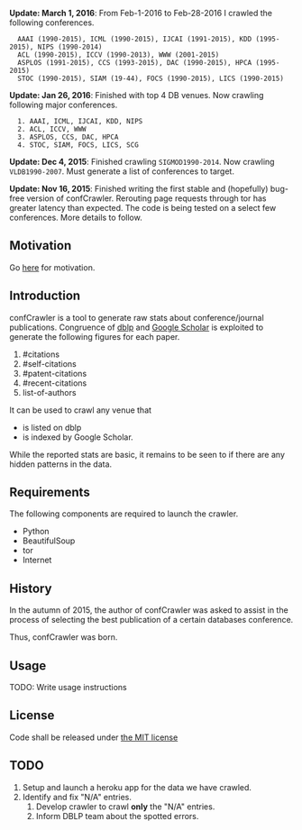 **Update: March 1, 2016**: From Feb-1-2016 to Feb-28-2016 I crawled the following conferences.
```
  AAAI (1990-2015), ICML (1990-2015), IJCAI (1991-2015), KDD (1995-2015), NIPS (1990-2014)
  ACL (1990-2015), ICCV (1990-2013), WWW (2001-2015)
  ASPLOS (1991-2015), CCS (1993-2015), DAC (1990-2015), HPCA (1995-2015)
  STOC (1990-2015), SIAM (19-44), FOCS (1990-2015), LICS (1990-2015)
```

**Update: Jan 26, 2016**: Finished with top 4 DB venues. Now crawling following major conferences.
```
  1. AAAI, ICML, IJCAI, KDD, NIPS
  2. ACL, ICCV, WWW
  3. ASPLOS, CCS, DAC, HPCA
  4. STOC, SIAM, FOCS, LICS, SCG
```

**Update: Dec 4, 2015**: Finished crawling `SIGMOD1990-2014`. Now crawling `VLDB1990-2007`. Must generate a list of conferences to target.

**Update: Nov 16, 2015**: Finished writing the first stable and (hopefully) bug-free version of confCrawler. Rerouting page requests through tor has greater latency than expected. The code is being tested on a select few conferences. More details to follow.

## Motivation

Go [here](https://github.com/shashwatx/confCrawler/blob/master/motivation/MOTIVATION.md) for motivation.

## Introduction

confCrawler is a tool to generate raw stats about conference/journal publications. Congruence of [dblp](http://dblp.uni-trier.de/) and [Google Scholar](http://scholar.google.com) is exploited to generate the following figures for each paper.
  1. #citations
  2. #self-citations
  3. #patent-citations
  4. #recent-citations
  5. list-of-authors

It can be used to crawl any venue that
* is listed on dblp 
* is indexed by Google Scholar.

While the reported stats are basic, it remains to be seen to if there are any hidden patterns in the data.

## Requirements

The following components are required to launch the crawler.
 * Python
 * BeautifulSoup
 * tor
 * Internet

## History

In the autumn of 2015, the author of confCrawler was asked to assist
in the process of selecting the best publication of a certain databases conference.

Thus, confCrawler was born.

## Usage

TODO: Write usage instructions

## License

Code shall be released under [the MIT license](https://github.com/shashwatx/confCrawler/blob/master/LICENSE)

## TODO

  1. Setup and launch a heroku app for the data we have crawled.
  2. Identify and fix "N/A" entries.
      1. Develop crawler to crawl **only** the "N/A" entries.
      2. Inform DBLP team about the spotted errors.

